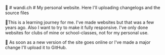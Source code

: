 👻 # wandi.ch #
My personal website. Here I'll uploading changelogs and the source files

🎃This is a learning journey for me. I've made websites but that was a few years ago. Also I want to try to make it fully responsive. 
   I've only done websites for clubs of mine or school-classes, not for my personal use. 

🥸 As soon as a new version of the site goes online or I've made a major change I'll upload it to GitHub.
